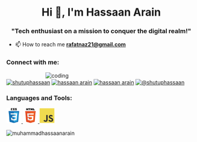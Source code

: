 <h1 align="center">Hi 👋, I'm Hassaan Arain</h1>
<h3 align="center">"Tech enthusiast on a mission to conquer the digital realm!"</h3>

- 📫 How to reach me **rafatnaz21@gmail.com**

<h3 align="left">Connect with me:</h3>

<img align="right" alt="coding" width="400" src="https://www.google.com/url?sa=i&url=https%3A%2F%2Fgithub.com%2FCoding-Meet&psig=AOvVaw2F9T0IK2hSXzWDClClbzLs&ust=1709665071925000&source=images&cd=vfe&opi=89978449&ved=0CBIQjRxqFwoTCNjauPSk24QDFQAAAAAdAAAAABAI">


<p align="left">
<a href="https://twitter.com/shutuphassaan" target="blank"><img align="center" src="https://raw.githubusercontent.com/rahuldkjain/github-profile-readme-generator/master/src/images/icons/Social/twitter.svg" alt="shutuphassaan" height="30" width="40" /></a>
<a href="https://linkedin.com/in/hassaan arain" target="blank"><img align="center" src="https://raw.githubusercontent.com/rahuldkjain/github-profile-readme-generator/master/src/images/icons/Social/linked-in-alt.svg" alt="hassaan arain" height="30" width="40" /></a>
<a href="https://fb.com/hassaan arain" target="blank"><img align="center" src="https://raw.githubusercontent.com/rahuldkjain/github-profile-readme-generator/master/src/images/icons/Social/facebook.svg" alt="hassaan arain" height="30" width="40" /></a>
<a href="https://instagram.com/@shutuphassaan" target="blank"><img align="center" src="https://raw.githubusercontent.com/rahuldkjain/github-profile-readme-generator/master/src/images/icons/Social/instagram.svg" alt="@shutuphassaan" height="30" width="40" /></a>
</p>

<h3 align="left">Languages and Tools:</h3>
<p align="left"> <a href="https://www.w3schools.com/css/" target="_blank" rel="noreferrer"> <img src="https://raw.githubusercontent.com/devicons/devicon/master/icons/css3/css3-original-wordmark.svg" alt="css3" width="40" height="40"/> </a> <a href="https://www.w3.org/html/" target="_blank" rel="noreferrer"> <img src="https://raw.githubusercontent.com/devicons/devicon/master/icons/html5/html5-original-wordmark.svg" alt="html5" width="40" height="40"/> </a> <a href="https://developer.mozilla.org/en-US/docs/Web/JavaScript" target="_blank" rel="noreferrer"> <img src="https://raw.githubusercontent.com/devicons/devicon/master/icons/javascript/javascript-original.svg" alt="javascript" width="40" height="40"/> </a> </p>

<p><img align="center" src="https://github-readme-stats.vercel.app/api/top-langs?username=muhammadhassaanarain&show_icons=true&locale=en&layout=compact" alt="muhammadhassaanarain" /></p>
